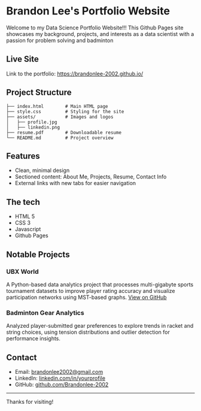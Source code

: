 # Brandon Lee's Portfolio Website

Welcome to my Data Science Portfolio Website!!! This Github Pages site showcases my background, projects, and interests as a data scientist with a passion for problem solving and badminton

## Live Site 
Link to the portfolio: https://brandonlee-2002.github.io/

## Project Structure
```
├── index.html        # Main HTML page
├── style.css         # Styling for the site
├── assets/           # Images and logos
│   ├── profile.jpg
│   ├── linkedin.png
├── resume.pdf        # Downloadable resume
└── README.md         # Project overview
```

## Features
- Clean, minimal design
- Sectioned content: About Me, Projects, Resume, Contact Info
- External links with new tabs for easier navigation

## The tech
- HTML 5
- CSS 3
- Javascript
- Github Pages

## Notable Projects
### UBX World
A Python-based data analytics project that processes multi-gigabyte sports tournament datasets to improve player rating accuracy and visualize participation networks using MST-based graphs.
[View on GitHub](https://github.com/Brandonlee-2002/ubx-data-analysis)

### Badminton Gear Analytics
Analyzed player-submitted gear preferences to explore trends in racket and string choices, using tension distributions and outlier detection for performance insights.

## Contact
- Email: brandonlee2002@gmail.com
- LinkedIn: [linkedin.com/in/yourprofile](https://linkedin.com/in/yourprofile)
- GitHub: [github.com/Brandonlee-2002](https://github.com/Brandonlee-2002)

---
Thanks for visiting!
